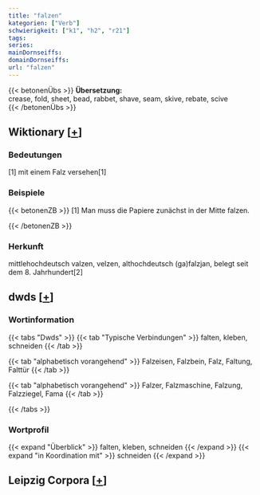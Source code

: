 ```yaml
---
title: "falzen"
kategorien: ["Verb"]
schwierigkeit: ["k1", "h2", "r21"]
tags:
series:
mainDornseiffs:
domainDornseiffs:
url: "falzen"
---
```


{{< betonenÜbs >}}
**Übersetzung:**  
crease, fold, sheet, bead, rabbet, shave, seam, skive, rebate, scive  
{{< /betonenÜbs >}}

## Wiktionary [[+](https://de.wiktionary.org/wiki/falzen)]

### Bedeutungen
[1] mit einem Falz versehen[1]  

### Beispiele
{{< betonenZB >}}
[1] Man muss die Papiere zunächst in der Mitte falzen.  

{{< /betonenZB >}}
### Herkunft
mittlehochdeutsch valzen, velzen, althochdeutsch (ga)falzjan, belegt seit dem 8. Jahrhundert[2]  



## dwds [[+](https://www.dwds.de/wb/falzen)]

### Wortinformation
{{< tabs "Dwds" >}}
{{< tab "Typische Verbindungen" >}}
falten, kleben, schneiden
{{< /tab >}}

{{< tab "alphabetisch vorangehend" >}}
Falzeisen, Falzbein, Falz, Faltung, Falttür
{{< /tab >}}

{{< tab "alphabetisch vorangehend" >}}
Falzer, Falzmaschine, Falzung, Falzziegel, Fama
{{< /tab >}}

{{< /tabs >}}

### Wortprofil
{{< expand "Überblick" >}} falten, kleben, schneiden {{< /expand >}}
{{< expand "in Koordination mit" >}} schneiden {{< /expand >}}

## Leipzig Corpora [[+](https://corpora.uni-leipzig.de/en/res?word=falzen&corpusId=deu_newscrawl-public_2018)]

